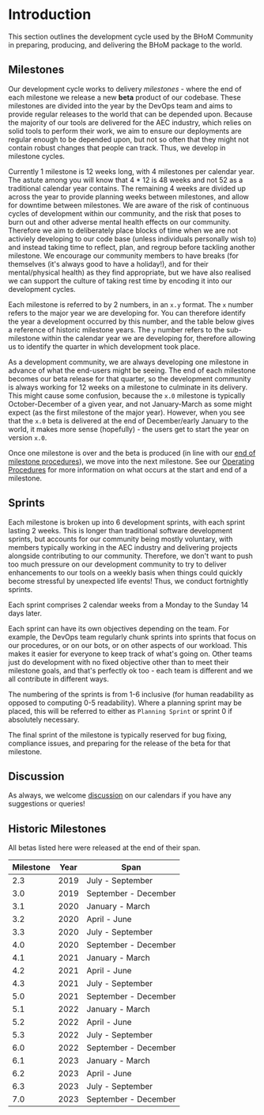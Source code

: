 # Introduction

This section outlines the development cycle used by the BHoM Community in preparing, producing, and delivering the BHoM package to the world.

## Milestones

Our development cycle works to delivery _milestones_ - where the end of each milestone we release a new __beta__ product of our codebase. These milestones are divided into the year by the DevOps team and aims to provide regular releases to the world that can be depended upon. Because the majority of our tools are delivered for the AEC industry, which relies on solid tools to perform their work, we aim to ensure our deployments are regular enough to be depended upon, but not so often that they might not contain robust changes that people can track. Thus, we develop in milestone cycles.

Currently 1 milestone is 12 weeks long, with 4 milestones per calendar year. The astute among you will know that 4 * 12 is 48 weeks and not 52 as a traditional calendar year contains. The remaining 4 weeks are divided up across the year to provide planning weeks between milestones, and allow for downtime between milestones. We are aware of the risk of continuous cycles of development within our community, and the risk that poses to burn out and other adverse mental health effects on our community. Therefore we aim to deliberately place blocks of time when we are not activiely developing to our code base (unless individuals personally wish to) and instead taking time to reflect, plan, and regroup before tackling another milestone. We encourage our community members to have breaks (for themselves (it's always good to have a holiday!), and for their mental/physical health) as they find appropriate, but we have also realised we can support the culture of taking rest time by encoding it into our development cycles.

Each milestone is referred to by 2 numbers, in an `x.y` format. The `x` number refers to the major year we are developing for. You can therefore identify the year a development occurred by this number, and the table below gives a reference of historic milestone years. The `y` number refers to the sub-milestone within the calendar year we are developing for, therefore allowing us to identify the quarter in which development took place.

As a development community, we are always developing one milestone in advance of what the end-users might be seeing. The end of each milestone becomes our beta release for that quarter, so the development community is always working for 12 weeks on a milestone to culminate in its delivery. This might cause some confusion, because the `x.0` milestone is typically October-December of a given year, and not January-March as some might expect (as the first milestone of the major year). However, when you see that the `x.0` beta is delivered at the end of December/early January to the world, it makes more sense (hopefully) - the users get to start the year on version `x.0`.

Once one milestone is over and the beta is produced (in line with our [end of milestone procedures](End-of-milestone-procedure)), we move into the next milestone. See our [Operating Procedures](Operating-Procedures) for more information on what occurs at the start and end of a milestone.

## Sprints

Each milestone is broken up into 6 development sprints, with each sprint lasting 2 weeks. This is longer than traditional software development sprints, but accounts for our community being mostly voluntary, with members typically working in the AEC industry and delivering projects alongside contributing to our community. Therefore, we don't want to push too much pressure on our development community to try to deliver enhancements to our tools on a weekly basis when things could quickly become stressful by unexpected life events! Thus, we conduct fortnightly sprints.

Each sprint comprises 2 calendar weeks from a Monday to the Sunday 14 days later.

Each sprint can have its own objectives depending on the team. For example, the DevOps team regularly chunk sprints into sprints that focus on our procedures, or on our bots, or on other aspects of our workload. This makes it easier for everyone to keep track of what's going on. Other teams just do development with no fixed objective other than to meet their milestone goals, and that's perfectly ok too - each team is different and we all contribute in different ways.

The numbering of the sprints is from 1-6 inclusive (for human readability as opposed to computing 0-5 readability). Where a planning sprint may be placed, this will be referred to either as `Planning Sprint` or sprint 0 if absolutely necessary.

The final sprint of the milestone is typically reserved for bug fixing, compliance issues, and preparing for the release of the beta for that milestone.

## Discussion

As always, we welcome [discussion](https://github.com/orgs/BHoM/discussions) on our calendars if you have any suggestions or queries!

## Historic Milestones

All betas listed here were released at the end of their span.

| Milestone | Year | Span |
| ------------- | ------------- | ------------- |
| 2.3 | 2019 | July - September |
| 3.0 | 2019 | September - December |
| 3.1 | 2020 | January - March |
| 3.2 | 2020 | April - June |
| 3.3 | 2020 | July - September |
| 4.0 | 2020 | September - December |
| 4.1 | 2021 | January - March |
| 4.2 | 2021 | April - June |
| 4.3 | 2021 | July - September |
| 5.0 | 2021 | September - December |
| 5.1 | 2022 | January - March |
| 5.2 | 2022 | April - June |
| 5.3 | 2022 | July - September |
| 6.0 | 2022 | September - December |
| 6.1 | 2023 | January - March |
| 6.2 | 2023 | April - June |
| 6.3 | 2023 | July - September |
| 7.0 | 2023 | September - December |